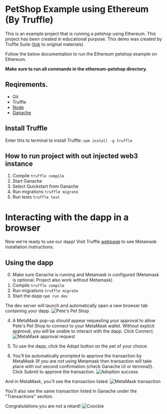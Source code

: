 # PetShop Example using Ethereum (By Truffle)
This is an example project that is running a petshop using Ethereum.
This project has been created in educational purpose. This demo was created by Truffle Suite ([link](https://truffleframework.com/tutorials/pet-shop) to original materials)

Follow the below documentation to run the Ethereum petshop example on Ethereum.

**Make sure to run all commands in the ethereum-petshop directory.**

## Reqirements.
* Git
* Truffle
* [Node](https://nodejs.org/en/)
* [Ganache](http://truffleframework.com/ganache/)

## Install Truffle
Enter this to terminal to install Truffle:
```npm install -g truffle```

## How to run project with out injected web3 instance
1. Compile ```truffle compile```
2. Start Ganache
3. Select Quickstart from Ganache
3. Run migrations ```truffle migrate```
4. Run tests ```truffle test```

# Interacting with the dapp in a browser
Now we're ready to use our dapp!
Visit Truffle [webpage](https://truffleframework.com/tutorials/pet-shop) to see Metamask installation instructions.

## Using the dapp

0. Make sure Ganache is running and Metamask is configured (Metamask is optional. Project also work without Metamask)
1. Compile ```truffle compile```
3. Run migrations ```truffle migrate```
3. Start the dapp ```npm run dev```

The dev server will launch and automatically open a new browser tab containing your dapp.
![Pete's Pet Shop](https://truffleframework.com/img/tutorials/pet-shop/dapp.png)

4. A MetaMask pop-up should appear requesting your approval to allow Pete's Pet Shop to connect to your MetaMask wallet. Without explicit approval, you will be unable to interact with the dapp. Click Connect.
![MetaMask approval request](https://truffleframework.com/img/tutorials/pet-shop/metamask-transactionconfirm.png)

5. To use the dapp, click the Adopt button on the pet of your choice.

6. You'll be automatically prompted to approve the transaction by MetaMask (If you are not using Metamask then transaction will take place with out second confirmation (check Ganache UI or terminal)). Click Submit to approve the transaction.
![Adoption success](https://truffleframework.com/img/tutorials/pet-shop/dapp-success.png)

And in MetaMask, you'll see the transaction listed:
![MetaMask transaction](https://truffleframework.com/img/tutorials/pet-shop/metamask-transactionsuccess.png)

You'll also see the same transaction listed in Ganache under the "Transactions" section.

Congratulations you are not a retard!
![Coockie](https://lh3.ggpht.com/PeMzkGiu5eqdh2LhYapIw7Mz85oE6WhgIxGq6uufEs91eFtB5KzLl4uj2Gey7BFalaAWS8hp_TWD-dLhSJkgLdrvK1ef=s0)
